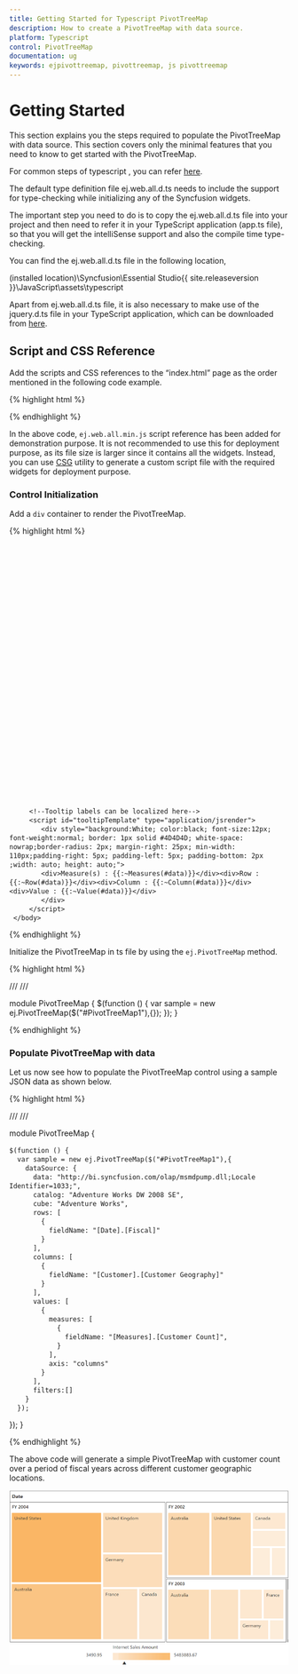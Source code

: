 ```yaml
---
title: Getting Started for Typescript PivotTreeMap
description: How to create a PivotTreeMap with data source.
platform: Typescript
control: PivotTreeMap
documentation: ug
keywords: ejpivottreemap, pivottreemap, js pivottreemap
---
```


# Getting Started

This section explains you the steps required to populate the PivotTreeMap with data source. This section covers only the minimal features that you need to know to get started with the PivotTreeMap.

For common steps of typescript , you can refer [here](https://help.syncfusion.com/js/typescript).

The default type definition file ej.web.all.d.ts needs to include the support for type-checking while initializing any of the Syncfusion widgets. 

The important step you need to do is to copy the ej.web.all.d.ts file into your project and then need to refer it in your TypeScript application (app.ts file), so that you will get the intelliSense support and also the compile time type-checking.

You can find the ej.web.all.d.ts file in the following location,

(installed location)\Syncfusion\Essential Studio\{{ site.releaseversion }}\JavaScript\assets\typescript

Apart from ej.web.all.d.ts file, it is also necessary to make use of the jquery.d.ts file in your TypeScript application, which can be downloaded from [here](https://github.com/DefinitelyTyped/DefinitelyTyped).

## Script and CSS Reference

Add the scripts and CSS references to the “index.html” page as the order mentioned in the following code example.

{% highlight html %}

<!DOCTYPE html>
<html>
<head>
    <link href="http://cdn.syncfusion.com/{{ site.releaseversion }}/js/web/bootstrap-theme/ej.web.all.min.css" rel="stylesheet" />
    <script src="https://code.jquery.com/jquery-3.0.0.min.js"></script>
    <script src="http://cdn.syncfusion.com/js/assets/external/jsrender.min.js" type="text/javascript"></script>
    <script src="https://ajax.aspnetcdn.com/ajax/jquery.validate/1.14.0/jquery.validate.min.js"></script>
    <script src="http://cdn.syncfusion.com/{{ site.releaseversion }}/js/web/ej.web.all.min.js" type="text/javascript"></script>
    <script src="app.js"></script>
</head>
<body>
</body>
</html>

{% endhighlight %}

In the above code, `ej.web.all.min.js` script reference has been added for demonstration purpose. It is not recommended to use this for deployment purpose, as its file size is larger since it contains all the widgets. Instead, you can use [CSG](http://csg.syncfusion.com/# "") utility to generate a custom script file with the required widgets for deployment purpose.

### Control Initialization

Add a `div` container to render the PivotTreeMap.

{% highlight html %}

<!DOCTYPE html>
<html>    
     <body>
         <div id="PivotTreeMap1" style="min-height: 275px; min-width: 525px; height: 460px; width: 99%"></div>

         <!--Tooltip labels can be localized here-->
         <script id="tooltipTemplate" type="application/jsrender">
            <div style="background:White; color:black; font-size:12px; font-weight:normal; border: 1px solid #4D4D4D; white-space: nowrap;border-radius: 2px; margin-right: 25px; min-width: 110px;padding-right: 5px; padding-left: 5px; padding-bottom: 2px ;width: auto; height: auto;">
            <div>Measure(s) : {{:~Measures(#data)}}</div><div>Row : {{:~Row(#data)}}</div><div>Column : {{:~Column(#data)}}</div><div>Value : {{:~Value(#data)}}</div>
            </div>
         </script>  
     </body>
</html>

{% endhighlight %}

Initialize the PivotTreeMap in ts file by using the `ej.PivotTreeMap` method.

{% highlight html %}

/// <reference path="../tsfiles/jquery.d.ts"></reference>
/// <reference path="../tsfiles/ej.web.all.d.ts"></reference>

module PivotTreeMap {
    $(function () {
        var sample = new ej.PivotTreeMap($("#PivotTreeMap1"),{});
    });	
}

{% endhighlight %}

### Populate PivotTreeMap with data

Let us now see how to populate the PivotTreeMap control using a sample JSON data as shown below.

{% highlight html %}

/// <reference path="../tsfiles/jquery.d.ts"></reference>
/// <reference path="../tsfiles/ej.web.all.d.ts"></reference>

module PivotTreeMap {

    $(function () {
      var sample = new ej.PivotTreeMap($("#PivotTreeMap1"),{
        dataSource: {
          data: "http://bi.syncfusion.com/olap/msmdpump.dll;Locale Identifier=1033;",
          catalog: "Adventure Works DW 2008 SE",
          cube: "Adventure Works",
          rows: [
            {
              fieldName: "[Date].[Fiscal]"
            }
          ],
          columns: [
            {
              fieldName: "[Customer].[Customer Geography]"
            }
          ],
          values: [
            {
              measures: [
                {
                  fieldName: "[Measures].[Customer Count]",
                }
              ],
              axis: "columns"
            }
          ],
          filters:[]
        }
      });
  });
}

{% endhighlight %}

The above code will generate a simple PivotTreeMap with customer count over a period of fiscal years across different customer geographic locations.

![](getting-started_images/Olap.png)